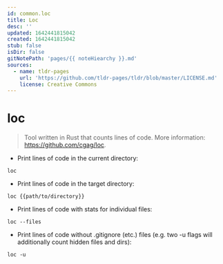 ```yaml
---
id: common.loc
title: Loc
desc: ''
updated: 1642441815042
created: 1642441815042
stub: false
isDir: false
gitNotePath: 'pages/{{ noteHiearchy }}.md'
sources:
  - name: tldr-pages
    url: 'https://github.com/tldr-pages/tldr/blob/master/LICENSE.md'
    license: Creative Commons
---
```

# loc

> Tool written in Rust that counts lines of code.
> More information: <https://github.com/cgag/loc>.

- Print lines of code in the current directory:

`loc`

- Print lines of code in the target directory:

`loc {{path/to/directory}}`

- Print lines of code with stats for individual files:

`loc --files`

- Print lines of code without .gitignore (etc.) files (e.g. two -u flags will additionally count hidden files and dirs):

`loc -u`

